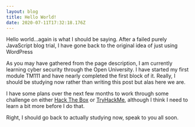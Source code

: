 ```yaml
---
layout: blog
title: Hello World!
date: 2020-07-11T17:32:18.176Z
---
```

Hello world…again is what I should be saying. After a failed purely JavaScript blog trial, I have gone back to the original idea of just using WordPress

As you may have gathered from the page description, I am currently learning cyber security through the Open University. I have started my first module TM111 and have nearly completed the first block of it. Really, I should be studying now rather than writing this post but alas here we are.

I have some plans over the next few months to work through some challenge on either [Hack The Box](https://www.hackthebox.eu/) or [TryHackMe](https://tryhackme.com/), although I think I need to learn a bit more before I do that.

Right, I should go back to actually studying now, speak to you all soon.